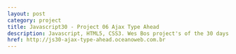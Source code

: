```yaml
---
layout: post
category: project
title: Javascript30 - Project 06 Ajax Type Ahead
description: Javascript, HTML5, CSS3. Wes Bos project's of the 30 days with Javascript Vanilla.
href: http://js30-ajax-type-ahead.oceanoweb.com.br
---
```

